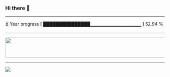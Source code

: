 ### Hi there 👋
---
⏳ Year progress [ ███████████████▁▁▁▁▁▁▁▁▁▁▁▁▁▁▁ ] 52.94 %

---

<a href="https://dev.chrisewart.com/spotify?open">
    <img src="https://dev.chrisewart.com/spotify" width="540" height="64">
</a> 


---
![](https://komarev.com/ghpvc/?username=ChrisE217&color=656d6f&abbreviated=true&label=Views&style=for-the-badge)

